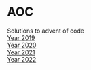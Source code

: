 # AOC
Solutions to advent of code  
[Year 2019](src/year2019)  
[Year 2020](src/year2020)  
[Year 2021](src/year2021)  
[Year 2022](src/year2022)  
